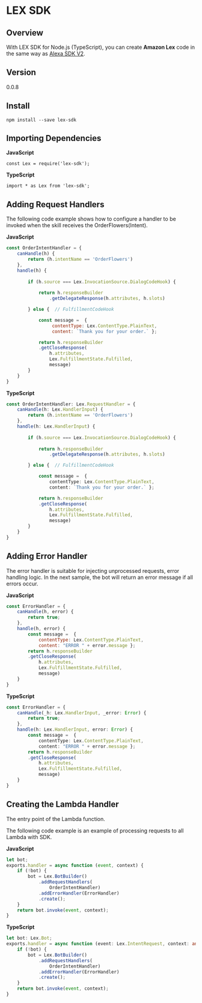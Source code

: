 # LEX SDK

## Overview

With LEX SDK for Node.js (TypeScript), you can create **Amazon Lex** code in the same way as [Alexa SDK V2](https://github.com/alexa/alexa-skills-kit-sdk-for-nodejs).

## Version

0.0.8

## Install

```
npm install --save lex-sdk
```

## Importing Dependencies

**JavaScript**
```
const Lex = require('lex-sdk');
```
**TypeScript**
```
import * as Lex from 'lex-sdk';
```

## Adding Request Handlers

The following code example shows how to configure a handler to be invoked when the skill receives the OrderFlowers(Intent).

**JavaScript**
```js
const OrderIntentHandler = {
    canHandle(h) {
        return (h.intentName == 'OrderFlowers')
    },
    handle(h) {
        
        if (h.source === Lex.InvocationSource.DialogCodeHook) {
            
            return h.responseBuilder
                .getDelegateResponse(h.attributes, h.slots)

        } else {  // FulfillmentCodeHook

            const message =  {
                 contentType: Lex.ContentType.PlainText,
                 content: `Thank you for your order.` };

            return h.responseBuilder
            .getCloseResponse(
                h.attributes,
                Lex.FulfillmentState.Fulfilled,
                message)
        }
    }
}

```

**TypeScript**
```ts
const OrderIntentHandler: Lex.RequestHandler = {
    canHandle(h: Lex.HandlerInput) {
        return (h.intentName == 'OrderFlowers')
    },
    handle(h: Lex.HandlerInput) {
        
        if (h.source === Lex.InvocationSource.DialogCodeHook) {
            
            return h.responseBuilder
                .getDelegateResponse(h.attributes, h.slots)

        } else {  // FulfillmentCodeHook

            const message =  { 
                contentType: Lex.ContentType.PlainText,
                content: `Thank you for your order.` };

            return h.responseBuilder
            .getCloseResponse(
                h.attributes,
                Lex.FulfillmentState.Fulfilled,
                message)
        }
    }
}
```

## Adding Error Handler

The error handler is suitable for injecting unprocessed requests, error handling logic. In the next sample, the bot will return an error message if all errors occur.

**JavaScript**
```js
const ErrorHandler = {
    canHandle(h, error) {
        return true;
    },
    handle(h, error) {
        const message =  {
            contentType: Lex.ContentType.PlainText,
            content: "ERROR " + error.message };
        return h.responseBuilder
        .getCloseResponse(
            h.attributes,
            Lex.FulfillmentState.Fulfilled,
            message)
    }
}
```
**TypeScript**
```ts
const ErrorHandler = {
    canHandle(_h: Lex.HandlerInput, _error: Error) {
        return true;
    },
    handle(h: Lex.HandlerInput, error: Error) {
        const message =  {
            contentType: Lex.ContentType.PlainText, 
            content: "ERROR " + error.message };
        return h.responseBuilder
        .getCloseResponse(
            h.attributes,
            Lex.FulfillmentState.Fulfilled,
            message)
    }
}
```

## Creating the Lambda Handler

The entry point of the Lambda function.

The following code example is an example of processing requests to all Lambda with SDK.

**JavaScript**
```js
let bot;
exports.handler = async function (event, context) {
    if (!bot) {
        bot = Lex.BotBuilder()
            .addRequestHandlers(
                OrderIntentHandler)
            .addErrorHandler(ErrorHandler)
            .create();
    }
    return bot.invoke(event, context);
}
```
**TypeScript**
```ts
let bot: Lex.Bot;
exports.handler = async function (event: Lex.IntentRequest, context: any) {
    if (!bot) {
        bot = Lex.BotBuilder()
            .addRequestHandlers(
                OrderIntentHandler)
            .addErrorHandler(ErrorHandler)
            .create();
    }
    return bot.invoke(event, context);
}
```
